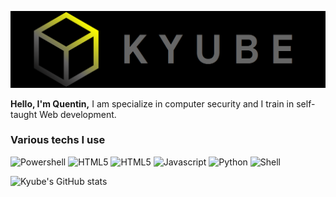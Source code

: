 <p align="center">
  <img src="https://github.com/Kyube5/Kyube5/blob/main/logo2.png"/>
</p>

<p>
  <strong>Hello, I'm Quentin,</strong> I am specialize in computer security and I train in self-taught Web development.
</p>
<h3>Various techs I use</h3>
<p>
  
  <img alt="Powershell" src="https://img.shields.io/badge/-Powershell-informational?style=flat-square&logo=powershell&logoColor=white" />
  <img alt="HTML5" src="https://img.shields.io/badge/-HTML5-E34F26?style=flat-square&logo=html5&logoColor=white" />
  <img alt="HTML5" src="https://img.shields.io/badge/-PHP-A196F5?style=flat-square&logo=php&logoColor=white" />
  <img alt="Javascript" src="https://img.shields.io/badge/-Javascript-yellow?style=flat-square&logo=javascript&logoColor=white" />
  <img alt="Python" src="https://img.shields.io/badge/-Python-informational?style=flat-square&logo=python&logoColor=white" />
  <img alt="Shell" src="https://img.shields.io/badge/-Shell-inactive?style=flat-square&logo=shell&logoColor=white" />
</p>

![Kyube's GitHub stats](https://github-readme-stats.vercel.app/api?username=Kyube&show_icons=true&bg_color=000000&icon_color=FAE900&title_color=FAE900)


